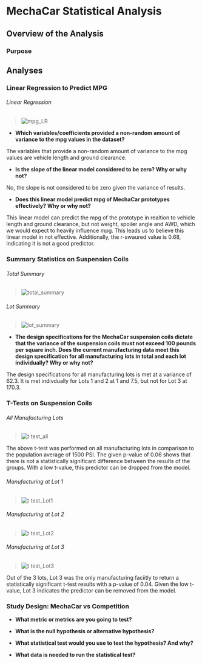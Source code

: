 # MechaCar Statistical Analysis

## Overview of the Analysis 

### Purpose


## Analyses

### Linear Regression to Predict MPG

###### Linear Regression
> ![mpg_LR](https://user-images.githubusercontent.com/77405273/118402318-43efdf80-b61e-11eb-84c0-2e6fa2a36ebd.png)

- **Which variables/coefficients provided a non-random amount of variance to the mpg values in the dataset?**

The variables that provide a non-random amount of variance to the mpg values are 
vehicle length and ground clearance. 

- **Is the slope of the linear model considered to be zero? Why or why not?**

No, the slope is not considered to be zero given the variance of results. 

- **Does this linear model predict mpg of MechaCar prototypes effectively? Why or why not?**

This linear model can predict the mpg of the prototype in realtion to vehicle length and ground clearance, but not weight, spoiler angle and AWD, which we would expect to heavily influence mpg. This leads us to believe this linear model in not effective. Additionally, the r-swaured value is 0.68, indicating it is not a good predictor.

### Summary Statistics on Suspension Coils

###### Total Summary
> ![total_summary](https://user-images.githubusercontent.com/77405273/118402319-44887600-b61e-11eb-8423-f5e8544f9579.png)

###### Lot Summary
> ![lot_summary](https://user-images.githubusercontent.com/77405273/118402321-45210c80-b61e-11eb-88eb-048d3c60908c.png)

- **The design specifications for the MechaCar suspension coils dictate that the variance of the suspension coils must not exceed 100 pounds per square inch. Does the current manufacturing data meet this design specification for all manufacturing lots in total and each lot individually? Why or why not?**

The design specifications for all manufacturing lots is met at a variance of 62.3. It is met indivdually for Lots 1 and 2 at 1 and 7.5, but not for Lot 3 at 170.3. 

### T-Tests on Suspension Coils

###### All Manufacturing Lots
> ![t test_all](https://user-images.githubusercontent.com/77405273/118402323-45210c80-b61e-11eb-9ebd-b7654520ebf9.png)

The above t-test was performed on all manufacturing lots in comparison to the population average of 1500 PSI. The given p-value of 0.06 shows that there is not a statistically significant difference between the results of the groups. With a low t-value, this predictor can be dropped from the model. 

###### Manufacturing at Lot 1
> ![t test_Lot1](https://user-images.githubusercontent.com/77405273/118402324-45210c80-b61e-11eb-956a-8c461de95bd5.png)
###### Manufacturing at Lot 2
> ![t test_Lot2](https://user-images.githubusercontent.com/77405273/118402325-45b9a300-b61e-11eb-91c5-5513d38f3821.png)
###### Manufacturing at Lot 3
> ![t test_Lot3](https://user-images.githubusercontent.com/77405273/118402326-45b9a300-b61e-11eb-80b7-9c9d80d6e4e6.png)

Out of the 3 lots, Lot 3 was the only manufacturing faciitly to return a statistically significant t-test results with a p-value of 0.04. Given the low t-value, Lot 3 indicates the predictor can be removed from the model. 

### Study Design: MechaCar vs Competition

- **What metric or metrics are you going to test?**



- **What is the null hypothesis or alternative hypothesis?**



- **What statistical test would you use to test the hypothesis? And why?**



- **What data is needed to run the statistical test?**


